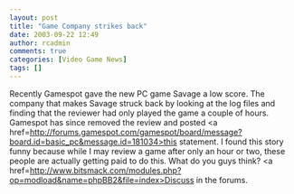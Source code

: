 ```yaml
---
layout: post
title: "Game Company strikes back"
date: 2003-09-22 12:49
author: rcadmin
comments: true
categories: [Video Game News]
tags: []
---
```

Recently Gamespot gave the new PC game Savage a low score. The company that makes Savage struck back by looking at the log files and finding that the reviewer had only played the game a couple of hours. Gamespot has since removed the review and posted <a href=http://forums.gamespot.com/gamespot/board/message?board.id=basic_pc&message.id=181034>this statement.</a> I found this story funny because while I may review a game after only an hour or two, these people are actually getting paid to do this. What do you guys think? <a href=http://www.bitsmack.com/modules.php?op=modload&name=phpBB2&file=index>Discuss in the forums.</a>
